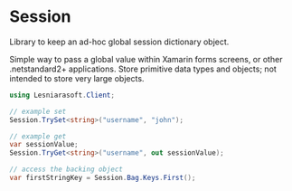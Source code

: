 # Session
Library to keep an ad-hoc global session dictionary object.

Simple way to pass a global value within Xamarin forms screens, or other .netstandard2+ applications. 
Store primitive data types and objects; not intended to store very large objects.

```C#
using Lesniarasoft.Client;

// example set
Session.TrySet<string>("username", "john");

// example get
var sessionValue;
Session.TryGet<string>("username", out sessionValue);

// access the backing object
var firstStringKey = Session.Bag.Keys.First();
```
